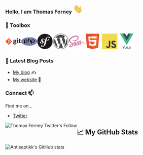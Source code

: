 ### Hello, I am Thomas Ferney <img src="https://raw.githubusercontent.com/antiseptikk/antiseptikk/main/wave.gif" width="30px">

### 🧰 Toolbox

<img src="https://github.com/devicons/devicon/blob/master/icons/git/git-original-wordmark.svg" alt="Git" width="50" height="50"/><img src="https://github.com/devicons/devicon/blob/master/icons/php/php-original.svg" alt="PHP" width="50" height="50"/><img src="https://github.com/devicons/devicon/blob/master/icons/symfony/symfony-original.svg" alt="Symfony" width="50" height="50"/><img src="https://github.com/devicons/devicon/blob/master/icons/wordpress/wordpress-plain.svg" alt="WordPress" width="50" height="50"/><img src="https://github.com/devicons/devicon/blob/master/icons/sass/sass-original.svg" alt="Sass" width="50" height="50"/><img src="https://github.com/devicons/devicon/blob/master/icons/html5/html5-original.svg" alt="HTML" width="50" height="50"/> <img src="https://github.com/devicons/devicon/blob/master/icons/javascript/javascript-original.svg" alt="JavaScript" width="50" height="50"/> <img src="https://github.com/devicons/devicon/blob/master/icons/vuejs/vuejs-original-wordmark.svg" alt="VueJS" width="50" height="50"/>

### 📕 Latest Blog Posts

* [My blog](https://phperformances.fr) :writing_hand:
* [My website](https://thomas-ferney.fr) :elephant:

### Connect 📫

 Find me on...

- [Twitter](https://twitter.com/MrAntiseptikk)

<a href="(https://twitter.com/MrAntiseptikk"><img align="left" alt="Thomas Ferney Twitter's Follow" src="https://img.shields.io/twitter/follow/MrAntiseptikk?label=Follow&logo=twitter"></a>


## &#x1f4c8; My GitHub Stats

<img alt="Antiseptikk's GitHub stats" src="https://github-readme-stats.vercel.app/api?username=antiseptikk&count_private=true&show_icons=true" />
